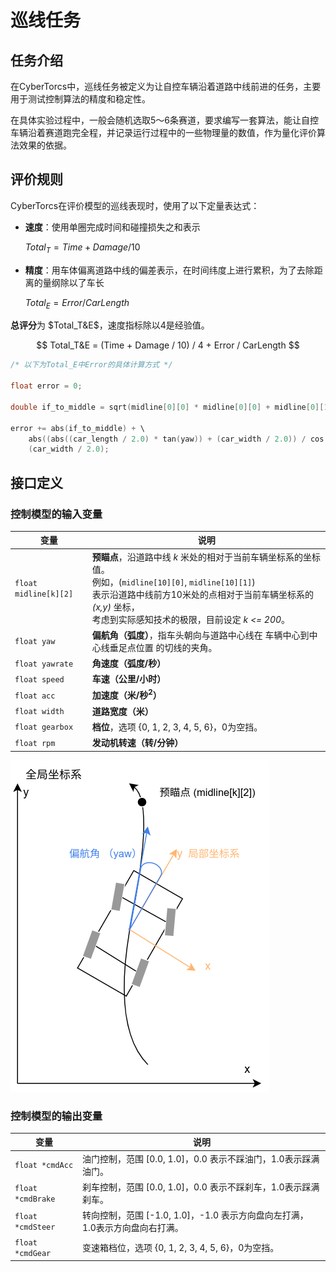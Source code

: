 # 巡线任务

## 任务介绍

在CyberTorcs中，巡线任务被定义为让自控车辆沿着道路中线前进的任务，主要用于测试控制算法的精度和稳定性。

在具体实验过程中，一般会随机选取5～6条赛道，要求编写一套算法，能让自控车辆沿着赛道跑完全程，并记录运行过程中的一些物理量的数值，作为量化评价算法效果的依据。

## 评价规则

CyberTorcs在评价模型的巡线表现时，使用了以下定量表达式：

- **速度**：使用单圈完成时间和碰撞损失之和表示
  
    $Total_T = Time + Damage / 10$

- **精度**：用车体偏离道路中线的偏差表示，在时间纬度上进行累积，为了去除距离的量纲除以了车长

    $Total_E = Error / CarLength$

**总评分**为 $Total_T&E$，速度指标除以4是经验值。

$$
Total_T&E = (Time + Damage / 10) / 4 + Error / CarLength
$$

```cpp
/* 以下为Total_E中Error的具体计算方式 */

float error = 0;

double if_to_middle = sqrt(midline[0][0] * midline[0][0] + midline[0][1] * midline[0][1]);

error += abs(if_to_middle) + \
    abs((abs((car_length / 2.0) * tan(yaw)) + (car_width / 2.0)) / cos(yaw)) - \
    (car_width / 2.0);
```

## 接口定义

### 控制模型的输入变量

| 变量 | 说明 |
| ----- | ----- |
| `float midline[k][2]` | **预瞄点**，沿道路中线 *k* 米处的相对于当前车辆坐标系的坐标值。<br>例如，(`midline[10][0]`, `midline[10][1]`) <br>表示沿道路中线前方10米处的点相对于当前车辆坐标系的 *(x,y)* 坐标， <br>考虑到实际感知技术的极限，目前设定 *k <= 200*。 |
| `float yaw` | **偏航角（弧度）**，指车头朝向与道路中心线在 车辆中心到中心线垂足点位置 的切线的夹角。 |
| `float yawrate` | **角速度（弧度/秒）** |
| `float speed` | **车速（公里/小时）** |
| `float acc` | **加速度（米/秒<sup>2</sup>）** |
| `float width` | **道路宽度（米）** |
| `float gearbox` | **档位**，选项 {0, 1, 2, 3, 4, 5, 6}，0为空挡。 |
| `float rpm` | **发动机转速（转/分钟）** |

![预瞄点计算示意图](./imgs/tasks/target_point.png)

### 控制模型的输出变量

| 变量 | 说明 |
| ----- | ----- |
| `float *cmdAcc` | 油门控制，范围 [0.0, 1.0]，0.0 表示不踩油门，1.0表示踩满油门。 |
| `float *cmdBrake` | 刹车控制，范围 [0.0, 1.0]，0.0 表示不踩刹车，1.0表示踩满刹车。 |
| `float *cmdSteer` | 转向控制，范围 [-1.0, 1.0]，-1.0 表示方向盘向左打满，1.0表示方向盘向右打满。 |
| `float *cmdGear` | 变速箱档位，选项 {0, 1, 2, 3, 4, 5, 6}，0为空挡。 |
